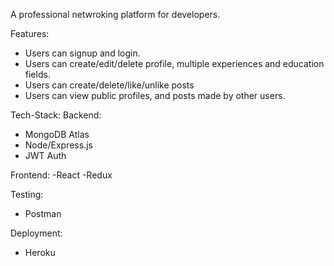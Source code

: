 A professional netwroking platform for developers.

Features:
- Users can signup and login.
- Users can create/edit/delete profile, multiple experiences and education fields.
- Users can create/delete/like/unlike posts
- Users can view public profiles, and posts made by other users.

Tech-Stack:
  Backend: 
  - MongoDB Atlas
  - Node/Express.js
  - JWT Auth

  Frontend:
  -React
  -Redux
  
  Testing: 
  - Postman
  
  Deployment:
  - Heroku

